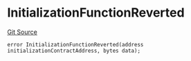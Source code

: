 # InitializationFunctionReverted
[Git Source](https://github.com/thrackle-io/forte-rules-engine/blob/1d703cedb38743c0c4b996d79399b43cea9338a4/src/client/token/handler/diamond/HandlerDiamondLib.sol)


```solidity
error InitializationFunctionReverted(address initializationContractAddress, bytes data);
```

